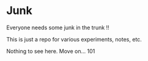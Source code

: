 # Junk

Everyone needs some junk in the trunk !!

This is just a repo for various experiments, notes, etc. 

Nothing to see here. Move on... 101
